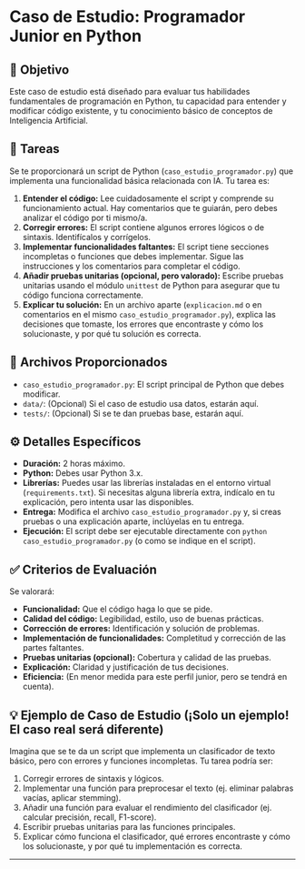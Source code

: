 # Caso de Estudio: Programador Junior en Python

## 🎯 Objetivo

Este caso de estudio está diseñado para evaluar tus habilidades fundamentales de programación en Python, tu capacidad para entender y modificar código existente, y tu conocimiento básico de conceptos de Inteligencia Artificial.

## 📝 Tareas

Se te proporcionará un script de Python (`caso_estudio_programador.py`) que implementa una funcionalidad básica relacionada con IA. Tu tarea es:

1.  **Entender el código:** Lee cuidadosamente el script y comprende su funcionamiento actual. Hay comentarios que te guiarán, pero debes analizar el código por ti mismo/a.
2.  **Corregir errores:** El script contiene algunos errores lógicos o de sintaxis. Identifícalos y corrígelos.
3.  **Implementar funcionalidades faltantes:** El script tiene secciones incompletas o funciones que debes implementar. Sigue las instrucciones y los comentarios para completar el código.
4.  **Añadir pruebas unitarias (opcional, pero valorado):** Escribe pruebas unitarias usando el módulo `unittest` de Python para asegurar que tu código funciona correctamente.
5.  **Explicar tu solución:** En un archivo aparte (`explicacion.md` o en comentarios en el mismo `caso_estudio_programador.py`), explica las decisiones que tomaste, los errores que encontraste y cómo los solucionaste, y por qué tu solución es correcta.

## 📂 Archivos Proporcionados

* `caso_estudio_programador.py`: El script principal de Python que debes modificar.
* `data/`: (Opcional) Si el caso de estudio usa datos, estarán aquí.
* `tests/`: (Opcional) Si se te dan pruebas base, estarán aquí.

## ⚙️ Detalles Específicos

* **Duración:** 2 horas máximo.
* **Python:** Debes usar Python 3.x.
* **Librerías:** Puedes usar las librerías instaladas en el entorno virtual (`requirements.txt`). Si necesitas alguna librería extra, indícalo en tu explicación, pero intenta usar las disponibles.
* **Entrega:** Modifica el archivo `caso_estudio_programador.py` y, si creas pruebas o una explicación aparte, inclúyelas en tu entrega.
* **Ejecución:** El script debe ser ejecutable directamente con `python caso_estudio_programador.py` (o como se indique en el script).

## ✅ Criterios de Evaluación

Se valorará:

* **Funcionalidad:** Que el código haga lo que se pide.
* **Calidad del código:** Legibilidad, estilo, uso de buenas prácticas.
* **Corrección de errores:** Identificación y solución de problemas.
* **Implementación de funcionalidades:** Completitud y corrección de las partes faltantes.
* **Pruebas unitarias (opcional):** Cobertura y calidad de las pruebas.
* **Explicación:** Claridad y justificación de tus decisiones.
* **Eficiencia:** (En menor medida para este perfil junior, pero se tendrá en cuenta).

## 💡 Ejemplo de Caso de Estudio (¡Solo un ejemplo! El caso real será diferente)

Imagina que se te da un script que implementa un clasificador de texto básico, pero con errores y funciones incompletas. Tu tarea podría ser:

1.  Corregir errores de sintaxis y lógicos.
2.  Implementar una función para preprocesar el texto (ej. eliminar palabras vacías, aplicar stemming).
3.  Añadir una función para evaluar el rendimiento del clasificador (ej. calcular precisión, recall, F1-score).
4.  Escribir pruebas unitarias para las funciones principales.
5.  Explicar cómo funciona el clasificador, qué errores encontraste y cómo los solucionaste, y por qué tu implementación es correcta.

---
